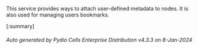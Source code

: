 






This service provides ways to attach user-defined metadata to nodes. It is also used for managing users bookmarks.

[:summary]

###### Auto generated by Pydio Cells Enterprise Distribution v4.3.3 on 8-Jan-2024
